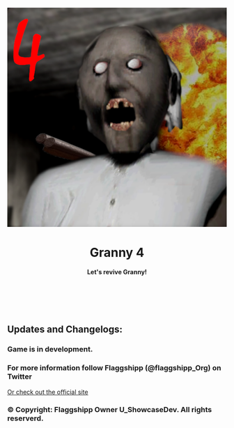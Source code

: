 <p align="center">
  <img src="fastlane/metadata/en-US/Icon.png">
</p>
<h1 align="center"> Granny 4 </h1>
<p align="center">
  <b > Let's revive Granny! </b>
</p>

<br></br>
<br></br>

## Updates and Changelogs:
### Game is in development.
### For more information follow Flaggshipp (@flaggshipp_Org) on Twitter
<a href="http://store.flaggshipp.org/granny4.html"> Or check out the official site </a>

### © Copyright: Flaggshipp Owner U_ShowcaseDev. All rights reserverd.
